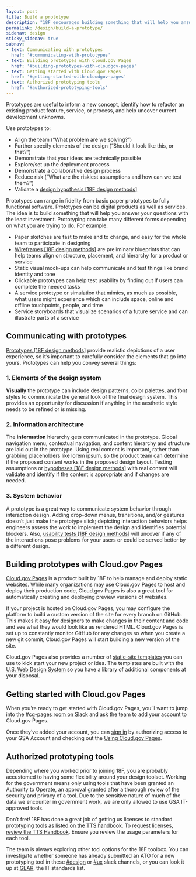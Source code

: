 ```yaml
---
layout: post
title: Build a prototype
description: "18F encourages building something that will help you answer your questions with the least investment."
permalink: /design/build-a-prototype/
sidenav: design
sticky_sidenav: true
subnav:
- text: Communicating with prototypes
  href: '#communicating-with-prototypes'
- text: Building prototypes with Cloud.gov Pages
  href: '#building-prototypes-with-cloudgov-pages'
- text: Getting started with Cloud.gov Pages
  href: '#getting-started-with-cloudgov-pages'
- text: Authorized prototyping tools
  href: '#authorized-prototyping-tools'
---
```


Prototypes are useful to inform a new concept, identify how to refactor an existing product feature, service, or process, and help uncover current development unknowns.

Use prototypes to:

- Align the team (“What problem are we solving?”)
- Further specify elements of the design (“Should it look like this, or that?”)
- Demonstrate that your ideas are technically possible
- Explore/set up the deployment process
- Demonstrate a collaborative design process
- Reduce risk (“What are the riskiest assumptions and how can we test them?”)
- Validate a [design hypothesis [18F design methods]](https://methods.18f.gov/decide/design-hypothesis/)

Prototypes can range in fidelity from basic paper prototypes to fully functional software.  Prototypes can be digital products as well as services. The idea is to build something that will help you answer your questions with the least investment. Prototyping can take many different forms depending on what you are trying to do. For example:

- Paper sketches are fast to make and to change, and easy for the whole team to participate in designing
- [Wireframes [18F design methods]](https://methods.18f.gov/make/wireframing/) are preliminary blueprints that can help teams align on structure, placement, and hierarchy for a product or service
- Static visual mock-ups can help communicate and test things like brand identity and tone
- Clickable prototypes can help test usability by finding out if users can complete the needed tasks
- A service prototype or simulation that mimics, as much as possible, what users might experience which can include space, online and offline touchpoints, people, and time
- Service storyboards that visualize scenarios of a future service and can illustrate parts of a service



## Communicating with prototypes

[Prototypes [18F design methods]](https://methods.18f.gov/make/prototyping/) provide realistic depictions of a user experience, so it’s important to carefully consider the elements that go into yours. Prototypes can help you convey several things:

### 1. Elements of the design system

**Visually** the prototype can include design patterns, color palettes, and font styles to communicate the general look of the final design system. This provides an opportunity for discussion if anything in the aesthetic style needs to be refined or is missing.

### 2. Information architecture

The **information** hierarchy gets communicated in the prototype. Global navigation menu, contextual navigation, and content hierarchy and structure are laid out in the prototype. Using real content is important, rather than grabbing placeholders like lorem ipsum, so the product team can determine if the proposed content works in the proposed design layout. Testing assumptions or [hypotheses [18F design methods]](https://methods.18f.gov/decide/design-hypothesis/) with real content will validate and identify if the content is appropriate and if changes are needed.

### 3. System behavior

A prototype is a great way to communicate system behavior through interaction design. Adding drop-down menus, transitions, and/or gestures doesn’t just make the prototype slick; depicting interaction behaviors helps engineers assess the work to implement the design and identifies potential blockers. Also, [usability tests [18F design methods]](https://methods.18f.gov/validate/usability-testing/) will uncover if any of the interactions pose problems for your users or could be served better by a different design.


## Building prototypes with Cloud.gov Pages

[Cloud.gov Pages](https://cloud.gov/pages/) is a product built by 18F to help manage and deploy static websites. While many organizations may use Cloud.gov Pages to host and deploy their production code, Cloud.gov Pages is also a great tool for automatically creating and deploying preview versions of websites.

If your project is hosted on Cloud.gov Pages, you may configure the platform to build a custom version of the site for every branch on GitHub. This makes it easy for designers to make changes in their content and code and see what they would look like as rendered HTML. Cloud.gov Pages is set up to constantly monitor GitHub for any changes so when you create a new git commit, Cloud.gov Pages will start building a new version of the site.

Cloud.gov Pages also provides a number of [static-site templates](https://cloud.gov/pages/documentation/templates/) you can use to kick start your new project or idea. The templates are built with the [U.S. Web Design System](https://designsystem.digital.gov/) so you have a library of additional components at your disposal.


## Getting started with Cloud.gov Pages
When you’re ready to get started with Cloud.gov Pages, you’ll want to jump into the [#cg-pages room on Slack](https://chat.18f.gov/) and ask the team to add your account to Cloud.gov Pages.

Once they’ve added your account, you can [sign in](https://pages.cloud.gov/) by authorizing access to your GSA Account and checking out the [Using Cloud.gov Pages](https://cloud.gov/pages/documentation/).


## Authorized prototyping tools

Depending where you worked prior to joining 18F, you are probably accustomed to having some flexibility around your design toolset. Working for the government means only using tools that have been granted an Authority to Operate, an approval granted after a thorough review of the security and privacy of a tool. Due to the sensitive nature of much of the data we encounter in government work, we are only allowed to use GSA IT-approved tools.

Don’t fret! 18F has done a great job of getting us licenses to standard prototyping [tools as listed on the TTS handbook](https://handbook.tts.gsa.gov/design/#tools). To request licenses, [review the TTS Handbook](https://handbook.tts.gsa.gov/design/#tools). Ensure you review the usage parameters for each tool.  

The team is always exploring other tool options for the 18F toolbox. You can investigate whether someone has already submitted an ATO for a new prototyping tool in these [#design](https://gsa-tts.slack.com/messages/design) or [#ux](https://gsa-tts.slack.com/messages/ux) slack channels, or you can look it up at [GEAR](https://ea.gsa.gov/#!/itstandards), the IT standards list.
